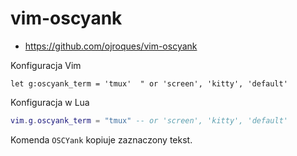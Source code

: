 # vim-oscyank

- https://github.com/ojroques/vim-oscyank

Konfiguracja Vim

```vim
let g:oscyank_term = 'tmux'  " or 'screen', 'kitty', 'default'
```

Konfiguracja w Lua

```lua
vim.g.oscyank_term = "tmux" -- or 'screen', 'kitty', 'default'
```

Komenda `OSCYank` kopiuje zaznaczony tekst.
